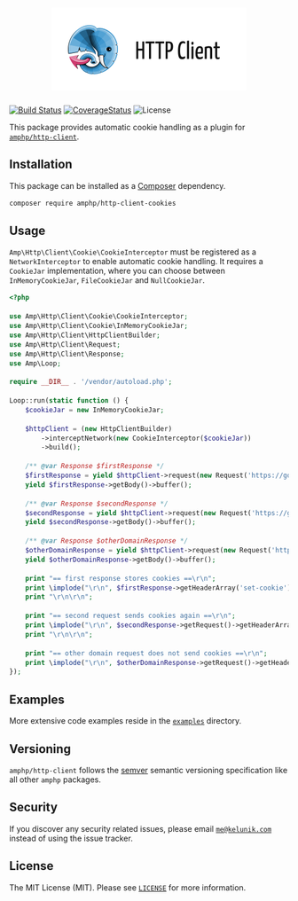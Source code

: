 <h1 align="center"><img src="https://raw.githubusercontent.com/amphp/logo/master/repos/http-client.png?v=05-11-2019" alt="HTTP Client" width="350"></h1>

[![Build Status](https://img.shields.io/travis/amphp/http-client-cookies/master.svg?style=flat-square)](https://travis-ci.org/amphp/http-client)
[![CoverageStatus](https://img.shields.io/coveralls/amphp/http-client-cookies/master.svg?style=flat-square)](https://coveralls.io/github/amphp/http-client?branch=master)
![License](https://img.shields.io/badge/license-MIT-blue.svg?style=flat-square)

This package provides automatic cookie handling as a plugin for [`amphp/http-client`](https://github.com/amphp/http-client).

## Installation

This package can be installed as a [Composer](https://getcomposer.org/) dependency.

```bash
composer require amphp/http-client-cookies
```

## Usage

`Amp\Http\Client\Cookie\CookieInterceptor` must be registered as a `NetworkInterceptor` to enable automatic cookie handling.
It requires a `CookieJar` implementation, where you can choose between `InMemoryCookieJar`, `FileCookieJar` and `NullCookieJar`.

```php
<?php

use Amp\Http\Client\Cookie\CookieInterceptor;
use Amp\Http\Client\Cookie\InMemoryCookieJar;
use Amp\Http\Client\HttpClientBuilder;
use Amp\Http\Client\Request;
use Amp\Http\Client\Response;
use Amp\Loop;

require __DIR__ . '/vendor/autoload.php';

Loop::run(static function () {
    $cookieJar = new InMemoryCookieJar;

    $httpClient = (new HttpClientBuilder)
        ->interceptNetwork(new CookieInterceptor($cookieJar))
        ->build();

    /** @var Response $firstResponse */
    $firstResponse = yield $httpClient->request(new Request('https://google.com/'));
    yield $firstResponse->getBody()->buffer();

    /** @var Response $secondResponse */
    $secondResponse = yield $httpClient->request(new Request('https://google.com/'));
    yield $secondResponse->getBody()->buffer();

    /** @var Response $otherDomainResponse */
    $otherDomainResponse = yield $httpClient->request(new Request('https://amphp.org/'));
    yield $otherDomainResponse->getBody()->buffer();

    print "== first response stores cookies ==\r\n";
    print \implode("\r\n", $firstResponse->getHeaderArray('set-cookie'));
    print "\r\n\r\n";

    print "== second request sends cookies again ==\r\n";
    print \implode("\r\n", $secondResponse->getRequest()->getHeaderArray('cookie'));
    print "\r\n\r\n";

    print "== other domain request does not send cookies ==\r\n";
    print \implode("\r\n", $otherDomainResponse->getRequest()->getHeaderArray('cookie'));
});
```

## Examples

More extensive code examples reside in the [`examples`](./examples) directory.

## Versioning

`amphp/http-client` follows the [semver](http://semver.org/) semantic versioning specification like all other `amphp` packages.

## Security

If you discover any security related issues, please email [`me@kelunik.com`](mailto:me@kelunik.com) instead of using the issue tracker.

## License

The MIT License (MIT). Please see [`LICENSE`](./LICENSE) for more information.
